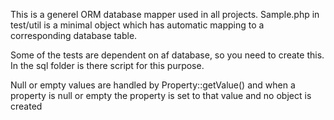 This is a generel ORM database mapper used in all projects.
Sample.php in test/util is a minimal object which has automatic mapping
to a corresponding database table.

Some of the tests are dependent on af database, so you need to create this.
In the sql folder is there script for this purpose.

Null or empty values are handled by Property::getValue() and when a property
is null or empty the property is set to that value and no object is created
